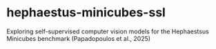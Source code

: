 # hephaestus-minicubes-ssl
Exploring self-supervised computer vision models for the Hephaestsus Minicubes benchmark (Papadopoulos et al., 2025)
